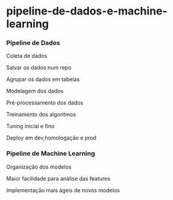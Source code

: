 # pipeline-de-dados-e-machine-learning

### Pipeline de Dados

Coleta de dados

Salvar os dados num repo

Agrupar os dados em tabelas

Modelagem dos dados

Pré-processamento dos dados

Treinamento dos algoritmos

Tuning inicial e fino

Deploy em dev,homologação e prod



### Pipeline de Machine Learning

Organização dos modelos

Maior facilidade para análise das features

Implementação mais ágeis de novos modelos

